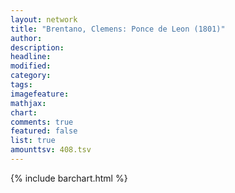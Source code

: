 ```yaml
---
layout: network
title: "Brentano, Clemens: Ponce de Leon (1801)"
author:
description:
headline:
modified:
category:
tags:
imagefeature: 
mathjax: 
chart: 
comments: true
featured: false
list: true
amounttsv: 408.tsv
---
```

{% include barchart.html %}
